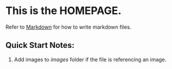 
# This is the **HOMEPAGE**.
Refer to [Markdown](http://daringfireball.net/projects/markdown/) for how to write markdown files.

## Quick Start Notes:
1. Add images to *images* folder if the file is referencing an image.
